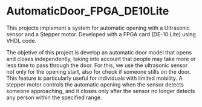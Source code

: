 # AutomaticDoor_FPGA_DE10Lite
This projects implement a system for automatic opening with a Ultrasonic sensor and a Stepper motor. Developed with a FPGA card (DE-10 Lite) using VHDL code.


The objetive of this project is develop an automatic door model that opens and closes independently, taking into account that people may take more or less time to pass through the door. For this, we use the ultrasonic sensor not only for the opening start, also for check if someone stills on the door. This feature is particularly useful for individuals with limited mobility. A stepper motor controls the automatic opening when the sensor detects someone approaching, and it closes only after the sensor no longer detects any person within the specified range.
